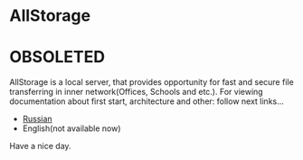# AllStorage
# OBSOLETED
AllStorage is a local server, that provides opportunity for fast and secure file transferring in inner network(Offices, Schools and etc.). For viewing documentation about first start, architecture and other: follow next links...

 -  [Russian](https://github.com/vertexpipeline/AllStorage/blob/master/Documentation/Russian/README.md)
 - English(not available now)
 
Have a nice day.
